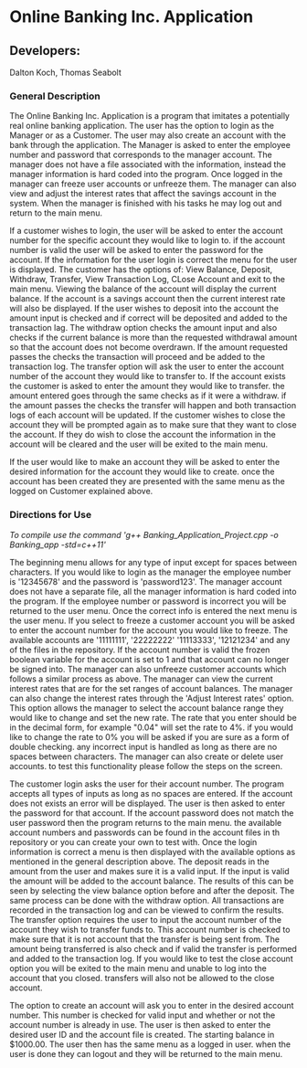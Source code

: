 # Online Banking Inc. Application

## Developers:
Dalton Koch,
Thomas Seabolt

### General Description
The Online Banking Inc. Application is a program that imitates a potentially real online banking application. The user has the option to login as the Manager or as a Customer. The user may also create an account with the bank through the application. The Manager is asked to enter the employee number and password that corresponds to the manager account. The manager does not have a file associated with the information, instead the manager information is hard coded into the program. Once logged in the manager can freeze user accounts or unfreeze them. The manager can also view and adjust the interest rates that affect the savings account in the system. When the manager is finished with his tasks he may log out and return to the main menu. 

If a customer wishes to login, the user will be asked to enter the account number for the specific account they would like to login to. if the account number is valid the user will be asked to enter the password for the account. If the information for the user login is correct the menu for the user is displayed. The customer has the options of: View Balance, Deposit, Withdraw, Transfer, View Transaction Log, CLose Account and exit to the main menu. Viewing the balance of the account will display the current balance. If the account is a savings account then the current interest rate will also be displayed. If the user wishes to deposit into the account the amount input is checked and if correct will be deposited and added to the transaction lag. The withdraw option checks the amount input and also checks if the current balance is more than the requested withdrawal amount so that the account does not become overdrawn. If the amount requested passes the checks the transaction will proceed and be added to the transaction log. The transfer option will ask the user to enter the account number of the account they would like to transfer to. If the account exists the customer is asked to enter the amount they would like to transfer. the amount entered goes through the same checks as if it were a withdraw. if the amount passes the checks the transfer will happen and both transaction logs of each account will be updated. If the customer wishes to close the account they will be prompted again as to make sure that they want to close the account. If they do wish to close the account the information in the account will be cleared and the user will be exited to the main menu. 

If the user would like to make an account they will be asked to enter the desired information for the account they would like to create. once the account has been created they are presented with the same menu as the logged on Customer explained above.  

### Directions for Use
*To compile use the command 'g++ Banking_Application_Project.cpp -o Banking_app -std=c++11'*

The beginning menu allows for any type of input except for spaces between characters. If you would like to login as the manager the employee number is '12345678' and the password is 'password123'. The manager account does not have a separate file, all the manager information is hard coded into the program. If the employee number or password is incorrect you will be returned to the user menu. Once the correct info is entered the next menu is the user menu. If you select to freeze a customer account you will be asked to enter the account number for the account you would like to freeze. The available accounts are '11111111', '22222222' '11113333', '12121234' and any of the files in the repository. If the account number is valid the frozen boolean variable for the account is set to 1 and that account can no longer be signed into. The manager can also unfreeze customer accounts which follows a similar process as above. The manager can view the current interest rates that are for the set ranges of account balances. The manager can also change the interest rates through the 'Adjust Interest rates' option. This option allows the manager to select the account balance range they would like to change and set the new rate. The rate that you enter should be in the decimal form, for example "0.04" will set the rate to 4%. if you would like to change the rate to 0% you will be asked if you are sure as a form of double checking. any incorrect input is handled as long as there are no spaces between characters. The manager can also create or delete user accounts. to test this functionality please follow the steps on the screen.

The customer login asks the user for their account number. The program accepts all types of inputs as long as no spaces are entered. If the account does not exists an error will be displayed. The user is then asked to enter the password for that account. If the account password does not match the user password then the program returns to the main menu. the available account numbers and passwords can be found in the account files in th repository or you can create your own to test with. Once the login information is correct a menu is then displayed with the available options as mentioned in the general description above. The deposit reads in the amount from the user and makes sure it is a valid input. If the input is valid the amount will be added to the account balance. The results of this can be seen by selecting the view balance option before and after the deposit. The same process can be done with the withdraw option. All transactions are recorded in the transaction log and can be viewed to confirm the results. The transfer option requires the user to input the account number of the account they wish to transfer funds to. This account number is checked to make sure that it is not account that the transfer is being sent from. The amount being transferred is also check and if valid the transfer is performed and added to the transaction log. If you would like to test the close account option you will be exited to the main menu and unable to log into the account that you closed. transfers will also not be allowed to the close account.  

The option to create an account will ask you to enter in the desired account number. This number is checked for valid input and whether or not the account number is already in use. The user is then asked to enter the desired user ID and the account file is created. The starting balance in $1000.00. The user then has the same menu as a logged in user. when the user is done they can logout and they will be returned to the main menu. 
